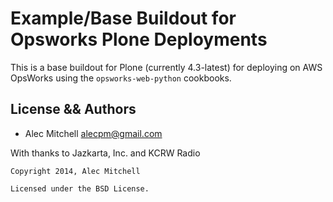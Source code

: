Example/Base Buildout for Opsworks Plone Deployments
====================================================

This is a base buildout for Plone (currently 4.3-latest) for deploying
on AWS OpsWorks using the `opsworks-web-python` cookbooks.


## License && Authors
* Alec Mitchell <alecpm@gmail.com>

With thanks to Jazkarta, Inc. and KCRW Radio
```text
Copyright 2014, Alec Mitchell

Licensed under the BSD License.
```
